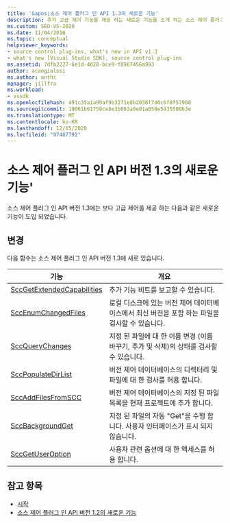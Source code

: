 ```yaml
---
title: '&apos;소스 제어 플러그 인 API 1.3의 새로운 기능'
description: 추가 고급 제어 기능을 제공 하는 새로운 기능을 소개 하는 소스 제어 플러그 인 API 버전 1.3의 새로운 기능에 대해 알아봅니다.
ms.custom: SEO-VS-2020
ms.date: 11/04/2016
ms.topic: conceptual
helpviewer_keywords:
- source control plug-ins, what's new in API v1.3
- what's new [Visual Studio SDK], source control plug-ins
ms.assetid: 7dfb2227-6e1d-4028-bce9-f8967456a993
author: acangialosi
ms.author: anthc
manager: jillfra
ms.workload:
- vssdk
ms.openlocfilehash: 491c35a1a99af9b3271e8b2036f7d0c6f8f57908
ms.sourcegitcommit: 19061b61759ce8e3b083a0e01a858e5435580b3e
ms.translationtype: MT
ms.contentlocale: ko-KR
ms.lasthandoff: 12/15/2020
ms.locfileid: "97487792"
---
```

# <a name="what39s-new-in-the-source-control-plug-in-api-version-13"></a>소스 제어 플러그 인 API 버전 1.3의 새로운 기능&#39;
소스 제어 플러그 인 API 버전 1.3에는 보다 고급 제어를 제공 하는 다음과 같은 새로운 기능이 도입 되었습니다.

## <a name="changes"></a>변경
 다음 함수는 소스 제어 플러그 인 API 버전 1.3에 새로 있습니다.

|기능|개요|
|--------------|--------------|
|[SccGetExtendedCapabilities](../../extensibility/sccgetextendedcapabilities-function.md)|추가 기능 비트를 보고할 수 있습니다.|
|[SccEnumChangedFiles](../../extensibility/sccenumchangedfiles-function.md)|로컬 디스크에 있는 버전 제어 데이터베이스에서 최신 버전을 포함 하는 파일을 검사할 수 있습니다.|
|[SccQueryChanges](../../extensibility/sccquerychanges-function.md)|지정 된 파일에 대 한 이름 변경 (이름 바꾸기, 추가 및 삭제)의 상태를 검사할 수 있습니다.|
|[SccPopulateDirList](../../extensibility/sccpopulatedirlist-function.md)|버전 제어 데이터베이스의 디렉터리 및 파일에 대 한 검사를 허용 합니다.|
|[SccAddFilesFromSCC](../../extensibility/sccaddfilesfromscc-function.md)|버전 제어 데이터베이스의 지정 된 파일 목록을 현재 프로젝트에 추가 합니다.|
|[SccBackgroundGet](../../extensibility/sccbackgroundget-function.md)|지정 된 파일의 자동 "Get"을 수행 합니다. 사용자 인터페이스가 표시 되지 않습니다.|
|[SccGetUserOption](../../extensibility/sccgetuseroption-function.md)|사용자 관련 옵션에 대 한 액세스를 허용 합니다.|

## <a name="see-also"></a>참고 항목
- [시작](../../extensibility/internals/getting-started-with-source-control-plug-ins.md)
- [소스 제어 플러그 인 API 버전 1.2의 새로운 기능](../../extensibility/internals/what-s-new-in-the-source-control-plug-in-api-version-1-2.md)
